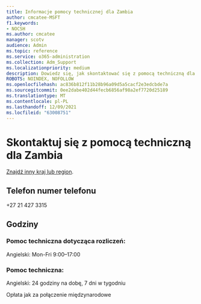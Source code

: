 ```yaml
---
title: Informacje pomocy technicznej dla Zambia
author: cmcatee-MSFT
f1.keywords:
- NOCSH
ms.author: cmcatee
manager: scotv
audience: Admin
ms.topic: reference
ms.service: o365-administration
ms.collection: Adm_Support
ms.localizationpriority: medium
description: Dowiedz się, jak skontaktować się z pomocą techniczną dla swojego kraju lub regionu.
ROBOTS: NOINDEX, NOFOLLOW
ms.openlocfilehash: ac836b812f11b28b96a09d5a5cacf2e3edcbde7a
ms.sourcegitcommit: 0ee2dabe402d44fecb6856af98a2ef7720d25189
ms.translationtype: MT
ms.contentlocale: pl-PL
ms.lasthandoff: 12/09/2021
ms.locfileid: "63008751"
---
```

# <a name="contact-support-for-zambia"></a>Skontaktuj się z pomocą techniczną dla Zambia

[Znajdź inny kraj lub region](../get-help-support.md).

## <a name="phone-number"></a>Telefon numer telefonu
+27 21 427 3315

## <a name="hours"></a>Godziny
### <a name="billing-support"></a>Pomoc techniczna dotycząca rozliczeń:

Angielski: Mon-Fri 9:00–17:00

### <a name="technical-support"></a>Pomoc techniczna:

Angielski: 24 godziny na dobę, 7 dni w tygodniu

Opłata jak za połączenie międzynarodowe
